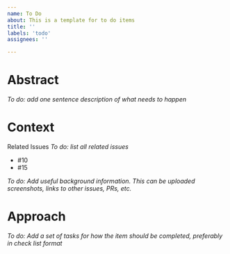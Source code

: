 ```yaml
---
name: To Do
about: This is a template for to do items
title: ''
labels: 'todo'
assignees: ''

---
```


# Abstract

_To do: add one sentence description of what needs to happen_

# Context
Related Issues _To do: list all related issues_
- #10
- #15

_To do: Add useful background information. This can be uploaded screenshots, links to other issues, PRs, etc._

# Approach

_To do: Add a set of tasks for how the item should be completed, preferably in check list format_
